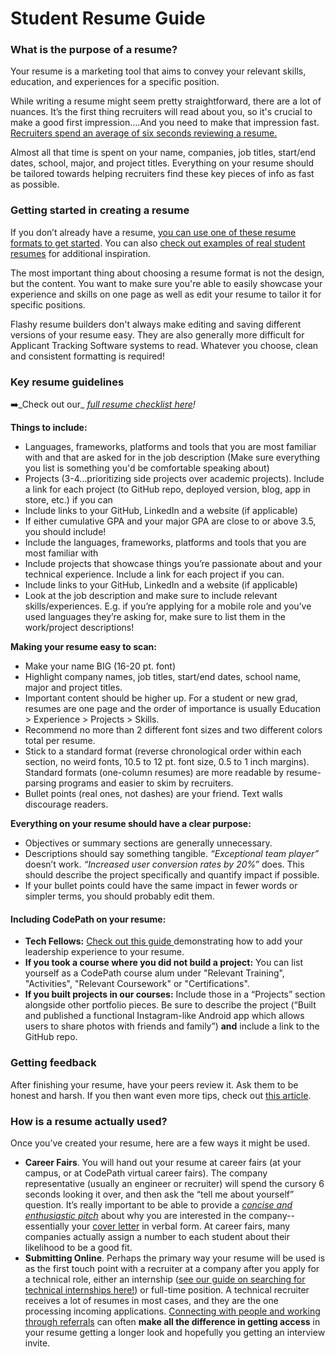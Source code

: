 # Student Resume Guide

### What is the purpose of a resume? <a id="Overview"></a>

Your resume is a marketing tool that aims to convey your relevant skills, education, and experiences for a specific position. 

While writing a resume might seem pretty straightforward, there are a lot of nuances. It’s the first thing recruiters will read about you, so it's crucial to make a good first impression.…And you need to make that impression fast. [Recruiters spend an average of six seconds reviewing a resume.](https://cdn.theladders.net/static/images/basicSite/pdfs/TheLadders-EyeTracking-StudyC2.pdf) 

Almost all that time is spent on your name, companies, job titles, start/end dates, school, major, and project titles. Everything on your resume should be tailored towards helping recruiters find these key pieces of info as fast as possible.

### Getting started in creating a resume <a id="Key-Resume-Guidelines"></a>

If you don’t already have a resume, [you can use one of these resume formats to get started](https://docs.google.com/document/d/1TDGkSD5l--GjKu56jw6frHmjr075QHbr_wfma_gmv8s/edit#heading=h.a6zf6udxi9hp). You can also [check out examples of real student resumes](https://drive.google.com/drive/folders/1pBf49-RzMFOPoBsc-t-S6PvHNRuT6CG5) for additional inspiration.

The most important thing about choosing a resume format is not the design, but the content. You want to make sure you're able to easily showcase your experience and skills on one page as well as edit your resume to tailor it for specific positions. 

Flashy resume builders don't always make editing and saving different versions of your resume easy. They are also generally more difficult for Applicant Tracking Software systems to read. Whatever you choose, clean and consistent formatting is required!

### Key resume guidelines <a id="Key-Resume-Guidelines"></a>

➡️_Check out our_ [_full resume checklist here_](https://docs.google.com/document/d/1TDGkSD5l--GjKu56jw6frHmjr075QHbr_wfma_gmv8s/edit#heading=h.a6zf6udxi9hp)_!_

**Things to include:**

* Languages, frameworks, platforms and tools that you are most familiar with and that are asked for in the job description \(Make sure everything you list is something you'd be comfortable speaking about\)
* Projects \(3-4...prioritizing side projects over academic projects\). Include a link for each project \(to GitHub repo, deployed version, blog, app in store, etc.\) if you can
* Include links to your GitHub, LinkedIn and a website \(if applicable\)
* If either cumulative GPA and your major GPA are close to or above 3.5, you should include!
* Include the languages, frameworks, platforms and tools that you are most familiar with
* Include projects that showcase things you’re passionate about and your technical experience. Include a link for each project if you can.
* Include links to your GitHub, LinkedIn and a website \(if applicable\)
* Look at the job description and make sure to include relevant skills/experiences. E.g. if you’re applying for a mobile role and you’ve used languages they’re asking for, make sure to list them in the work/project descriptions!

**Making your resume easy to scan:**

* Make your name BIG \(16-20 pt. font\)
* Highlight company names, job titles, start/end dates, school name, major and project titles.
* Important content should be higher up. For a student or new grad, resumes are one page and the order of importance is usually Education &gt; Experience &gt; Projects &gt; Skills.
* Recommend no more than 2 different font sizes and two different colors total per resume. 
* Stick to a standard format \(reverse chronological order within each section, no weird fonts, 10.5 to 12 pt. font size, 0.5 to 1 inch margins\). Standard formats \(one-column resumes\) are more readable by resume-parsing programs and easier to skim by recruiters.
* Bullet points \(real ones, not dashes\) are your friend. Text walls discourage readers.

**Everything on your resume should have a clear purpose:**

* Objectives or summary sections are generally unnecessary.
* Descriptions should say something tangible. _“Exceptional team player”_ doesn’t work. _“Increased user conversion rates by 20%”_ does. This should describe the project specifically and quantify impact if possible.
* If your bullet points could have the same impact in fewer words or simpler terms, you should probably edit them.

#### Including CodePath on your resume:

* **Tech Fellows:** [Check out this guide ](https://docs.google.com/document/d/1xpwOZGWf-QJf7gtSWWqb72HhUxEAsNdrYTdv_W9mwf8/edit?usp=sharing)demonstrating how to add your leadership experience to your resume.
* **If you took a course where you did not build a project:** You can list yourself as a CodePath course alum under "Relevant Training", "Activities", "Relevant Coursework" or "Certifications".
* **If you built projects in our courses:** Include those in a “Projects” section alongside other portfolio pieces. Be sure to describe the project \(“Built and published a functional Instagram-like Android app which allows users to share photos with friends and family”\) **and** include a link to the GitHub repo.

### Getting feedback <a id="Attribution"></a>

After finishing your resume, have your peers review it. Ask them to be honest and harsh. If you then want even more tips, check out [this article](https://www.freecodecamp.org/news/writing-a-killer-software-engineering-resume-b11c91ef699d/).

### How is a resume actually used? <a id="How-is-a-resume-actually-used"></a>

Once you’ve created your resume, here are a few ways it might be used.

* **Career Fairs**. You will hand out your resume at career fairs \(at your campus, or at CodePath virtual career fairs\). The company representative \(usually an engineer or recruiter\) will spend the cursory 6 seconds looking it over, and then ask the “tell me about yourself” question. It’s really important to be able to provide a [_concise and enthusiastic pitch_](https://docs.google.com/document/d/1UC_1ysSr5u6aR_JkBoez1qsFmPIBX_YMfvcB_efANYk/edit#heading=h.5nyauybydqd9) about why you are interested in the company-- essentially your [cover letter](https://docs.google.com/document/d/1LCn4cOA8FwSQDhfG0xAXX_q6a2u_z0tsfABDBnmEJzQ/edit) in verbal form. At career fairs, many companies actually assign a number to each student about their likelihood to be a good fit.
* **Submitting Online**. Perhaps the primary way your resume will be used is as the first touch point with a recruiter at a company after you apply for a technical role, either an internship \([see our guide on searching for technical internships here!](https://medium.com/@seaon/3-step-guide-to-nail-your-internship-search-82ed58f7f6a)\) or full-time position. A technical recruiter receives a lot of resumes in most cases, and they are the one processing incoming applications. [Connecting with people and working through referrals](https://docs.google.com/document/d/1BehKTrQWek7J2Q5Lq53hE_jUOiZbyToS3CORMg15ZOE/edit) can often **make all the difference in getting access** in your resume getting a longer look and hopefully you getting an interview invite.



